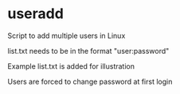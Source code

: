 # useradd
Script to add multiple users in Linux

list.txt needs to be in the format "user:password"

Example list.txt is added for illustration

Users are forced to change password at first login
